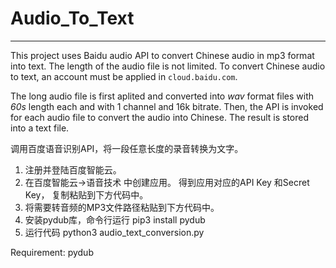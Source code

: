 # Audio_To_Text

--------------

This project uses Baidu audio API to convert Chinese audio in mp3 format into text. 
The length of the audio file is not limited. To convert Chinese audio to text, an account must be applied in `cloud.baidu.com`.

The long audio file is first aplited and converted into *wav* format files with *60s* length each and with 1 channel and 16k bitrate. 
Then, the API is invoked for each audio file to convert the audio into Chinese. The result is stored into a text file.


调用百度语音识别API，将一段任意长度的录音转换为文字。
1. 注册并登陆百度智能云。
2. 在百度智能云->语音技术 中创建应用。 得到应用对应的API Key 和Secret Key， 复制粘贴到下方代码中。
3. 将需要转音频的MP3文件路径粘贴到下方代码中。
5. 安装pydub库，命令行运行 pip3 install pydub
4. 运行代码 python3 audio_text_conversion.py

Requirement: pydub
